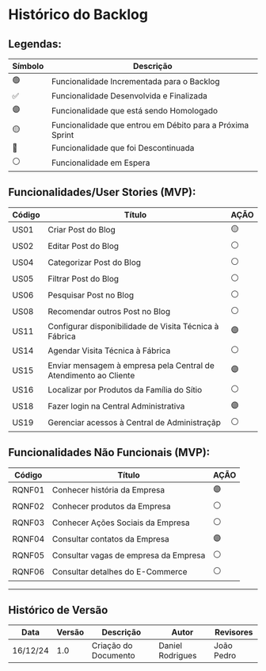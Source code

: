 # Histórico do Backlog

## Legendas:

Símbolo | Descrição
------- | ---------
🟢      | Funcionalidade Incrementada para o Backlog
✅      | Funcionalidade Desenvolvida e Finalizada
🟣      | Funcionalidade que está sendo Homologado
🟡      | Funcionalidade que entrou em Débito para a Próxima Sprint
🔴      | Funcionalidade que foi Descontinuada
⚪      | Funcionalidade em Espera

## Funcionalidades/User Stories (MVP):
Código | Título                                       | AÇÃO        
------ | -------------------------------------------- | ------
US01   | Criar Post do Blog                                   | 🟡
US02   | Editar Post do Blog                                  | ⚪
US04   | Categorizar Post do Blog                             | ⚪
US05   | Filtrar Post do Blog                                 | ⚪
US06   | Pesquisar Post no Blog                                | ⚪
US08   | Recomendar outros Post no Blog                       | ⚪
US11   | Configurar disponibilidade de Visita Técnica à Fábrica | 🟣
US14   | Agendar Visita Técnica à Fábrica             | ⚪
US15   | Enviar mensagem à empresa pela Central de Atendimento ao Cliente  | 🟣        
US16   | Localizar por Produtos da Família do Sítio   | ⚪
US18   | Fazer login na Central Administrativa        | 🟣
US19   | Gerenciar acessos à Central de Administraçãp | ⚪


## Funcionalidades Não Funcionais (MVP):

Código   | Título                                | AÇÃO        
-------- | ------------------------------------- | ------
RQNF01   | Conhecer história da Empresa          | 🟣
RQNF02   | Conhecer produtos da Empresa          | ⚪
RQNF03   | Conhecer Ações Sociais da Empresa     | ⚪
RQNF04   | Consultar contatos da Empresa         | 🟣
RQNF05   | Consultar vagas de empresa da Empresa | ⚪
RQNF06   | Consultar detalhes do E-Commerce      | ⚪

---
## Histórico de Versão
Data     | Versão | Descrição            | Autor            | Revisores 
-------- | ------ | -------------------- | ---------------- | ---------
16/12/24 | 1.0    | Criação do Documento | Daniel Rodrigues | João Pedro